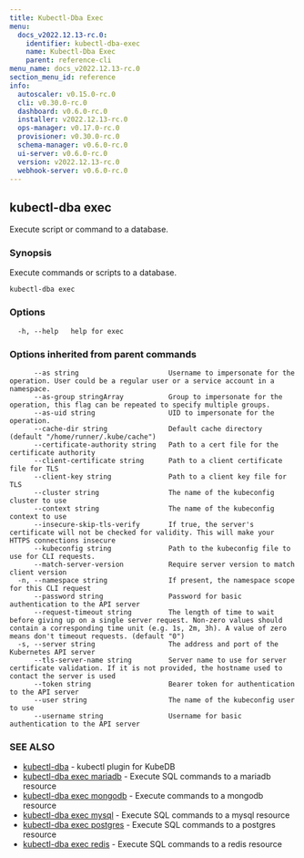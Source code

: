 ```yaml
---
title: Kubectl-Dba Exec
menu:
  docs_v2022.12.13-rc.0:
    identifier: kubectl-dba-exec
    name: Kubectl-Dba Exec
    parent: reference-cli
menu_name: docs_v2022.12.13-rc.0
section_menu_id: reference
info:
  autoscaler: v0.15.0-rc.0
  cli: v0.30.0-rc.0
  dashboard: v0.6.0-rc.0
  installer: v2022.12.13-rc.0
  ops-manager: v0.17.0-rc.0
  provisioner: v0.30.0-rc.0
  schema-manager: v0.6.0-rc.0
  ui-server: v0.6.0-rc.0
  version: v2022.12.13-rc.0
  webhook-server: v0.6.0-rc.0
---
```


## kubectl-dba exec

Execute script or command to a database.

### Synopsis

Execute commands or scripts to a database.

```
kubectl-dba exec
```

### Options

```
  -h, --help   help for exec
```

### Options inherited from parent commands

```
      --as string                      Username to impersonate for the operation. User could be a regular user or a service account in a namespace.
      --as-group stringArray           Group to impersonate for the operation, this flag can be repeated to specify multiple groups.
      --as-uid string                  UID to impersonate for the operation.
      --cache-dir string               Default cache directory (default "/home/runner/.kube/cache")
      --certificate-authority string   Path to a cert file for the certificate authority
      --client-certificate string      Path to a client certificate file for TLS
      --client-key string              Path to a client key file for TLS
      --cluster string                 The name of the kubeconfig cluster to use
      --context string                 The name of the kubeconfig context to use
      --insecure-skip-tls-verify       If true, the server's certificate will not be checked for validity. This will make your HTTPS connections insecure
      --kubeconfig string              Path to the kubeconfig file to use for CLI requests.
      --match-server-version           Require server version to match client version
  -n, --namespace string               If present, the namespace scope for this CLI request
      --password string                Password for basic authentication to the API server
      --request-timeout string         The length of time to wait before giving up on a single server request. Non-zero values should contain a corresponding time unit (e.g. 1s, 2m, 3h). A value of zero means don't timeout requests. (default "0")
  -s, --server string                  The address and port of the Kubernetes API server
      --tls-server-name string         Server name to use for server certificate validation. If it is not provided, the hostname used to contact the server is used
      --token string                   Bearer token for authentication to the API server
      --user string                    The name of the kubeconfig user to use
      --username string                Username for basic authentication to the API server
```

### SEE ALSO

* [kubectl-dba](/docs/v2022.12.13-rc.0/reference/cli/kubectl-dba)	 - kubectl plugin for KubeDB
* [kubectl-dba exec mariadb](/docs/v2022.12.13-rc.0/reference/cli/kubectl-dba_exec_mariadb)	 - Execute SQL commands to a mariadb resource
* [kubectl-dba exec mongodb](/docs/v2022.12.13-rc.0/reference/cli/kubectl-dba_exec_mongodb)	 - Execute commands to a mongodb resource
* [kubectl-dba exec mysql](/docs/v2022.12.13-rc.0/reference/cli/kubectl-dba_exec_mysql)	 - Execute SQL commands to a mysql resource
* [kubectl-dba exec postgres](/docs/v2022.12.13-rc.0/reference/cli/kubectl-dba_exec_postgres)	 - Execute SQL commands to a postgres resource
* [kubectl-dba exec redis](/docs/v2022.12.13-rc.0/reference/cli/kubectl-dba_exec_redis)	 - Execute SQL commands to a redis resource

